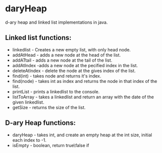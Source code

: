 # daryHeap
d-ary heap and linked list implementations in java.

## Linked list functions:
* linkedlist - Creates a new empty list, with only head node.
* addAtHead - adds a new node at the head of the list.
* addATtail - adds a new node at the tail of the list.
* addAtIndex -adds a new node at the pecified index in the list.
* deleteAtIndex - delete the node at the gives index of the list.
* find(int) - takes node and returns it's index.
* find(node) - takes int as index and returns the node in that index of the list.
* printList - prints a linkedlist to the console.
* listToArray - takes a linkedlist and return an array with the date of the given linkedlist.
* getSize - returns the size of the list.

## D-ary Heap functions:
* daryHeap - takes int, and create an empty heap at the int size, initial each index to -1.
* isEmpty - boolean, return true\false if 
